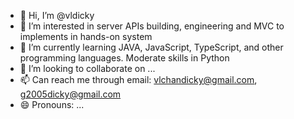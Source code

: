 - 👋 Hi, I’m @vldicky
- 👀 I’m interested in server APIs building, engineering and MVC to implements in hands-on system 
- 🌱 I’m currently learning JAVA, JavaScript,  TypeScript, and other programming languages. Moderate skills in Python 
- 💞️ I’m looking to collaborate on ...
- 📫 Can reach me through email: vlchandicky@gmail.com, g2005dicky@gmail.com
- 😄 Pronouns: ...

<!---
vldicky/vldicky is a ✨ special ✨ repository because its `README.md` (this file) appears on GitHub profile.
Can click the Preview link to take a look at all changes.
--->
